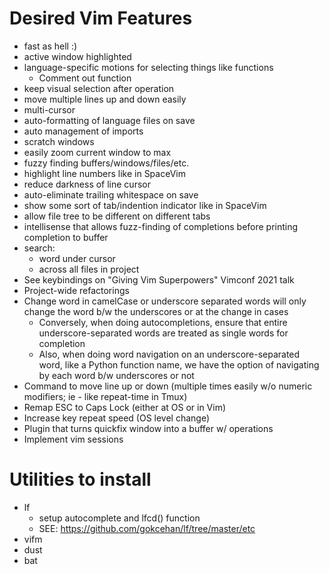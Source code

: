 # Desired Vim Features

- fast as hell :)
- active window highlighted
- language-specific motions for selecting things like functions
  - Comment out function
- keep visual selection after operation
- move multiple lines up and down easily
- multi-cursor
- auto-formatting of language files on save
- auto management of imports
- scratch windows
- easily zoom current window to max
- fuzzy finding buffers/windows/files/etc.
- highlight line numbers like in SpaceVim
- reduce darkness of line cursor
- auto-eliminate trailing whitespace on save
- show some sort of tab/indention indicator like in SpaceVim
- allow file tree to be different on different tabs
- intellisense that allows fuzz-finding of completions before printing
  completion to buffer
- search:
  - word under cursor
  - across all files in project
- See keybindings on "Giving Vim Superpowers" Vimconf 2021 talk
- Project-wide refactorings
- Change word in camelCase or underscore separated words will only change the
  word b/w the underscores or at the change in cases
  - Conversely, when doing autocompletions, ensure that entire
    underscore-separated words are treated as single words for completion
  - Also, when doing word navigation on an underscore-separated word, like a
    Python function name, we have the option of navigating by each word b/w
    underscores or not
- Command to move line up or down (multiple times easily w/o numeric modifiers;
  ie - like repeat-time in Tmux)
- Remap ESC to Caps Lock (either at OS or in Vim)
- Increase key repeat speed (OS level change)
- Plugin that turns quickfix window into a buffer w/ operations
- Implement vim sessions


Utilities to install
===================
- lf
  - setup autocomplete and lfcd() function
  - SEE: https://github.com/gokcehan/lf/tree/master/etc
- vifm
- dust
- bat

